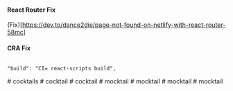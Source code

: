 #### React Router Fix

(Fix)[https://dev.to/dance2die/page-not-found-on-netlify-with-react-router-58mc]

#### CRA Fix

```

"build": "CI= react-scripts build",

```
#   c o c k t a i l s  
 #   c o c k t a i l  
 #   c o c k t a i l  
 #   m o c k t a i l  
 #   m o c k t a i l  
 #   m o c k t a i l  
 #   m o c k t a i l  
 